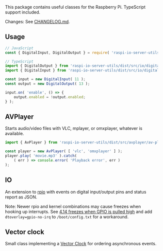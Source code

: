 This package contains useful classes for the Raspberry Pi.
TypeScript support included.

Changes: See [CHANGELOG.md](CHANGELOG.md).


## Usage

```js
// JavaScript
const { DigitalInput, DigitalOutput } = require( 'raspi-io-server-utils' );

// TypeScript
import { DigitalOutput } from 'raspi-io-server-utils/dist/src/io/digital-output';
import { DigitalInput } from 'raspi-io-server-utils/dist/src/io/digital-input';

const input = new DigitalInput( 11 );
const output = new DigitalOutput( 13 );

input.on( 'enable', () => {
    output.enabled = !output.enabled;
} );
```


## AVPlayer

Starts audio/video files with VLC, mplayer, or omxplayer, whatever is available.

```typescript
import { AvPlayer } from 'raspi-io-server-utils/dist/src/avplayer/av-player';

const player = new AvPlayer( [ 'vlc', 'omxplayer' ] );
player.play( 'movie.mp3' ).catch(
    ( err ) => console.error( 'Playback error', err )
);
```


## IO

An extension to [rpio](https://www.npmjs.com/package/rpio) with events on digital input/output pins
and status report as JSON.

Note: Newer rpio and kernel combinations may cause freezes when hooking up interrupts.
See [4.14 freezes when GPIO is pulled high](https://github.com/raspberrypi/linux/issues/2550)
and add `dtoverlay=gpio-no-irq` to `/boot/config.txt` for a workaround.

## Vector clock

Small class implementing a [Vector Clock](https://en.wikipedia.org/wiki/Vector_clock) for ordering asynchronous events.

